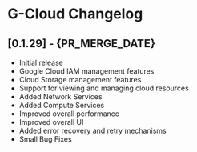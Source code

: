 # G-Cloud  Changelog

## [0.1.29] - {PR_MERGE_DATE}
- Initial release
- Google Cloud IAM management features
- Cloud Storage management features
- Support for viewing and managing cloud resources
- Added Network Services
- Added Compute Services
- Improved overall performance
- Improved overall UI
- Added error recovery and retry mechanisms
- Small Bug Fixes
